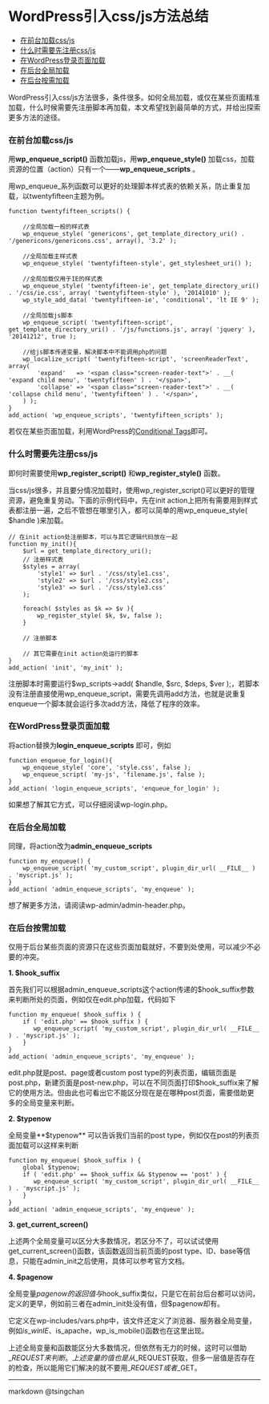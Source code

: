 WordPress引入css/js方法总结
==================================

- [在前台加载css/js](#在前台加载cssjs)
- [什么时需要先注册css/js](#什么时需要先注册cssjs)
- [在WordPress登录页面加载](#在wordpress登录页面加载)
- [在后台全局加载](#在后台全局加载)
- [在后台按需加载](#在后台按需加载)

  
WordPress引入css/js方法很多，条件很多。如何全局加载，或仅在某些页面精准加载，什么时候需要先注册脚本再加载，本文希望找到最简单的方式，并给出探索更多方法的途径。



### 在前台加载css/js

用**wp\_enqueue\_script()** 函数加载js，用**wp\_enqueue\_style()** 加载css，加载资源的位置（action）只有一个——**wp\_enqueue\_scripts** 。

用wp\_enqueue\_系列函数可以更好的处理脚本样式表的依赖关系，防止重复加载，以twentyfifteen主题为例。

```
function twentyfifteen_scripts() {
	
	//全局加载一般的样式表
	wp_enqueue_style( 'genericons', get_template_directory_uri() . '/genericons/genericons.css', array(), '3.2' );

	//全局加载主样式表
	wp_enqueue_style( 'twentyfifteen-style', get_stylesheet_uri() );

	//全局加载仅用于IE的样式表
	wp_enqueue_style( 'twentyfifteen-ie', get_template_directory_uri() . '/css/ie.css', array( 'twentyfifteen-style' ), '20141010' );
	wp_style_add_data( 'twentyfifteen-ie', 'conditional', 'lt IE 9' );

	//全局加载js脚本
	wp_enqueue_script( 'twentyfifteen-script', get_template_directory_uri() . '/js/functions.js', array( 'jquery' ), '20141212', true );
	
	//给js脚本传递变量，解决脚本中不能调用php的问题
	wp_localize_script( 'twentyfifteen-script', 'screenReaderText', array(
		'expand'   => '<span class="screen-reader-text">' . __( 'expand child menu', 'twentyfifteen' ) . '</span>',
		'collapse' => '<span class="screen-reader-text">' . __( 'collapse child menu', 'twentyfifteen' ) . '</span>',
	) );
}
add_action( 'wp_enqueue_scripts', 'twentyfifteen_scripts' );

```
若仅在某些页面加载，利用WordPress的[Conditional Tags](https://codex.wordpress.org/Conditional_Tags)即可。

### 什么时需要先注册css/js

即何时需要使用**wp\_register\_script()** 和**wp\_register\_style()** 函数。

当css/js很多，并且要分情况加载时，使用wp\_register\_script()可以更好的管理资源，避免重复劳动。下面的示例代码中，先在init action上把所有需要用到样式表都注册一遍，之后不管想在哪里引入，都可以简单的用wp\_enqueue\_style( $handle )来加载。

```
// 在init action处注册脚本，可以与其它逻辑代码放在一起
function my_init(){
	$url = get_template_directory_uri();
	// 注册样式表
	$styles = array(
		'style1' => $url . '/css/style1.css',
		'style2' => $url . '/css/style2.css',
		'style3' => $url . '/css/style3.css'
	);

	foreach( $styles as $k => $v ){
		wp_register_style( $k, $v, false ); 
	}

	// 注册脚本
	
	// 其它需要在init action处运行的脚本
}
add_action( 'init', 'my_init' );

```
注册脚本时需要运行$wp\_scripts->add( $handle, $src, $deps, $ver );，若脚本没有注册直接使用wp\_enqueue\_script，需要先调用add方法，也就是说重复enqueue一个脚本就会运行多次add方法，降低了程序的效率。

### 在WordPress登录页面加载

将action替换为**login\_enqueue\_scripts** 即可，例如

```
function enqueue_for_login(){
	wp_enqueue_style( 'core', 'style.css', false );
	wp_enqueue_script( 'my-js', 'filename.js', false );
}
add_action( 'login_enqueue_scripts', 'enqueue_for_login' );

```
如果想了解其它方式，可以仔细阅读wp-login.php。

### 在后台全局加载

同理，将action改为**admin\_enqueue\_scripts**

```
function my_enqueue() {
    wp_enqueue_script( 'my_custom_script', plugin_dir_url( __FILE__ ) . 'myscript.js' );
}
add_action( 'admin_enqueue_scripts', 'my_enqueue' );

```
想了解更多方法，请阅读wp-admin/admin-header.php。

### 在后台按需加载

仅用于后台某些页面的资源只在这些页面加载就好，不要到处使用，可以减少不必要的冲突。

**1. $hook\_suffix**

首先我们可以根据admin\_enqueue\_scripts这个action传递的$hook\_suffix参数来判断所处的页面，例如仅在edit.php加载，代码如下

```
function my_enqueue( $hook_suffix ) {
    if ( 'edit.php' == $hook_suffix ) {
       wp_enqueue_script( 'my_custom_script', plugin_dir_url( __FILE__ ) . 'myscript.js' );
    }    
}
add_action( 'admin_enqueue_scripts', 'my_enqueue' );

```
edit.php就是post、page或者custom post type的列表页面，编辑页面是post.php，新建页面是post-new.php，可以在不同页面打印$hook\_suffix来了解它的使用方法。但由此也可看出它不能区分现在是在哪种post页面，需要借助更多的全局变量来判断。

**2. $typenow**

全局变量**$typenow** 可以告诉我们当前的post type，例如仅在post的列表页面加载可以这样来判断

```
function my_enqueue( $hook_suffix ) {
	global $typenow;
	if ( 'edit.php' == $hook_suffix && $typenow == 'post' ) {
	   wp_enqueue_script( 'my_custom_script', plugin_dir_url( __FILE__ ) . 'myscript.js' );
	}    
}
add_action( 'admin_enqueue_scripts', 'my_enqueue' );

```
**3. get\_current\_screen()**

上述两个全局变量可以区分大多数情况，若区分不了，可以试试使用get\_current\_screen()函数，该函数返回当前页面的post type、ID、base等信息，只能在admin\_init之后使用，具体可以参考官方文档。

**4. $pagenow**

全局变量$pagenow的返回值与$hook\_suffix类似，只是它在前台后台都可以访问，定义的更早，例如前三者在admin\_init处没有值，但$pagenow却有。

它定义在wp-includes/vars.php中，该文件还定义了浏览器、服务器全局变量，例如$is\_winIE、$is\_apache，wp\_is\_mobile()函数也在这里出现。

上述全局变量和函数能区分大多数情况，但依然有无力的时候，这时可以借助$\_REQUEST来判断。上述变量的值也是从$\_REQUEST获取，但多一层值是否存在的检查，所以能用它们解决的就不要用$\_REQUEST或者$\_GET。

----

markdown @tsingchan 
